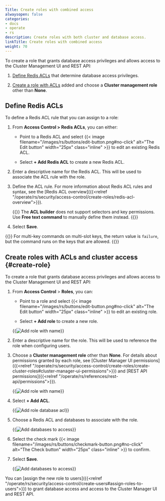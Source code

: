 ```yaml
---
Title: Create roles with combined access
alwaysopen: false
categories:
- docs
- operate
- rs
description: Create roles with both cluster and database access.
linkTitle: Create roles with combined access
weight: 70
---
```


To create a role that grants database access privileges and allows access to the Cluster Management UI and REST API:

1. [Define Redis ACLs](#define-redis-acls) that determine database access privileges.

1. [Create a role with ACLs](#create-role) added and choose a **Cluster management role** other than **None**.

## Define Redis ACLs

To define a Redis ACL rule that you can assign to a role:

1. From **Access Control > Redis ACLs**, you can either:

    - Point to a Redis ACL and select {{< image filename="/images/rs/buttons/edit-button.png#no-click" alt="The Edit button" width="25px" class="inline" >}} to edit an existing Redis ACL.

    - Select **+ Add Redis ACL** to create a new Redis ACL.

1. Enter a descriptive name for the Redis ACL. This will be used to associate the ACL rule with the role.

1. Define the ACL rule. For more information about Redis ACL rules and syntax, see the [Redis ACL overview]({{<relref "/operate/rs/security/access-control/create-roles/redis-acl-overview">}}).

    {{<note>}}
The **ACL builder** does not support selectors and key permissions. Use **Free text command** to manually define them instead.
    {{</note>}}

1. Select **Save**.

{{<note>}}
For multi-key commands on multi-slot keys, the return value is `failure`, but the command runs on the keys that are allowed.
{{</note>}}

## Create roles with ACLs and cluster access {#create-role}

To create a role that grants database access privileges and allows access to the Cluster Management UI and REST API:

1. From **Access Control** > **Roles**, you can:

    - Point to a role and select {{< image filename="/images/rs/buttons/edit-button.png#no-click" alt="The Edit button" width="25px" class="inline" >}} to edit an existing role.

    - Select **+ Add role** to create a new role.

    {{<image filename="images/rs/access-control-role-panel.png" alt="Add role with name">}}

1. Enter a descriptive name for the role. This will be used to reference the role when configuring users.

1. Choose a **Cluster management role** other than **None**. For details about permissions granted by each role, see [Cluster Manager UI permissions]({{<relref "/operate/rs/security/access-control/create-roles/create-cluster-roles#cluster-manager-ui-permissions">}}) and [REST API permissions]({{<relref "/operate/rs/references/rest-api/permissions">}}).

    {{<image filename="images/rs/screenshots/access-control/rbac-create-combined-role-select-cm-role.png" alt="Add role with name">}}
    
1. Select **+ Add ACL**.

    {{<image filename="images/rs/access-control-role-acl.png" alt="Add role database acl">}}

1.  Choose a Redis ACL and databases to associate with the role.

    {{<image filename="images/rs/screenshots/access-control/access-control-role-databases.png" alt="Add databases to access">}}

1. Select the check mark {{< image filename="/images/rs/buttons/checkmark-button.png#no-click" alt="The Check button" width="25px" class="inline" >}} to confirm.

1. Select **Save**.

    {{<image filename="images/rs/screenshots/access-control/rbac-save-combined-role.png" alt="Add databases to access">}}

You can [assign the new role to users]({{<relref "/operate/rs/security/access-control/create-users#assign-roles-to-users">}}) to grant database access and access to the Cluster Manager UI and REST API.
